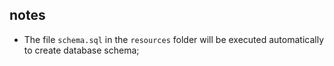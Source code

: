 ## notes
* The file `schema.sql` in the `resources` folder will be executed automatically to create database schema;